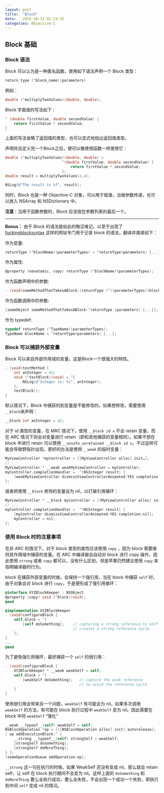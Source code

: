 ```yaml
---
layout: post
title:  "Block"
date:   2015-10-31 01:23:32
categories: Objective-C
---
```


## Block 基础

### Block 语法

Block 可以认为是一种匿名函数，使用如下语法声明一个 Block 类型：

```objectivec
return_type (^block_name)(parameters)
```

例如：

```objectivec
double (^multiplyTwoValues)(double, double);
```

Block 字面值的写法如下：

```objectivec
^ (double firstValue, double secondValue) {
    return firstValue * secondValue;
}
```

上面的写法省略了返回值的类型，也可以显式地指出返回值类型。

声明并且定义完一个Block之后，便可以像使用函数一样使用它：

```objectivec
double (^multiplyTwoValues)(double, double) =
                          ^(double firstValue, double secondValue) {
                              return firstValue * secondValue;
                          };
double result = multiplyTwoValues(2,4);

NSLog(@"The result is %f", result);
```

同时，Block 也是一种 Objective-C 对象，可以用于赋值，当做参数传递，也可以放入 NSArray 和 NSDictionary 中。

**注意**：当用于函数参数时，Block 应该放在参数列表的最后一个。

---


**Bonus：** 由于 Block 的语法是如此的晦涩难记，以至于出现了 [fuckingblocksyntax](http://fuckingblocksyntax.com/) 这样的网站专门用于记录 block 的语法，翻译并摘录如下：

作为变量:

```objectivec
returnType (^blockName)(parameterTypes) = ^returnType(parameters) {...};
```

作为属性:

```objectivec
@property (nonatomic, copy) returnType (^blockName)(parameterTypes);
```

作为函数声明中的参数:

```objective-c
- (void)someMethodThatTakesABlock:(returnType (^)(parameterTypes))blockName;
```

作为函数调用中的参数:

```objectivec
[someObject someMethodThatTakesABlock:^returnType (parameters) {...}];
```

作为 typedef:

```objectivec
typedef returnType (^TypeName)(parameterTypes);
TypeName blockName = ^returnType(parameters) {...};
```

### Block 可以捕获外部变量

Block 可以来自外部作用域的变量，这是Block一个很强大的特性。

```objectivec
- (void)testMethod {
    int anInteger = 42;
    void (^testBlock)(void) = ^{
        NSLog(@"Integer is: %i", anInteger);
    };
    testBlock();
}
```


默认情况下，Block 中捕获的到变量是不能修改的，如果想修改，需要使用`__block`来声明：

```objectivec
__block int anInteger = 42;
```

对于 id 类型的变量，在 MRC 情况下，使用 `__block id x` 不会 retain 变量，而在 ARC 情况下则会对变量进行 retain（即和其他捕获的变量相同）。如果不想在 block 中进行 retain 可以使用
`__unsafe_unretained __block id x`，不过这样可能会导致野指针出现。更好的办法是使用 `__weak` 的临时变量：

```objectivec
MyViewController *myController = [[MyViewController alloc] init…];
// ...
MyViewController * __weak weakMyViewController = myController;
myController.completionHandler =  ^(NSInteger result) {
    [weakMyViewController dismissViewControllerAnimated:YES completion:nil];
};
```

或者把使用 `__block` 修饰的变量设为 nil，以打破引用循环：

```objectivec
MyViewController * __block myController = [[MyViewController alloc] init…];
// ...
myController.completionHandler =  ^(NSInteger result) {
    [myController dismissViewControllerAnimated:YES completion:nil];
    myController = nil;
};
```

### 使用 Block 时的注意事项

在非 ARC 的情况下，对于 block 类型的属性应该使用 `copy` ，因为 block 需要维持其作用域中捕获的变量。在 ARC 中编译器会自动对 block 进行 copy 操作，因此使用 `strong` 或者 `copy` 都可以，没有什么区别，但是苹果仍然建议使用 `copy` 来指明编译器的行为。

block 在捕获外部变量的时候，会保持一个强引用，当在 block 中捕获 `self` 时，由于对象会对 block 进行 `copy`，于是便形成了强引用循环：

```objectivec
@interface XYZBlockKeeper : NSObject
@property (copy) void (^block)(void);
@end
```

```objectivec
@implementation XYZBlockKeeper
- (void)configureBlock {
    self.block = ^{
        [self doSomething];    // capturing a strong reference to self
                               // creates a strong reference cycle
    };
}
...
@end
```

为了避免强引用循环，最好捕获一个 `self` 的弱引用：

```objectivec
- (void)configureBlock {
    XYZBlockKeeper * __weak weakSelf = self;
    self.block = ^{
        [weakSelf doSomething];   // capture the weak reference
                                  // to avoid the reference cycle
    }
}
```

使用弱引用会带来另一个问题，`weakSelf` 有可能会为 nil，如果多次调用 `weakSelf` 的方法，有可能在 block 执行过程中 `weakSelf` 变为 nil。因此需要在 block 中将 `weakSelf` “强化“

```objectivec
__weak __typeof__(self) weakSelf = self;
NSBlockOperation *op = [[[NSBlockOperation alloc] init] autorelease];
[ op addExecutionBlock:^ {
    __strong __typeof__(self) strongSelf = weakSelf;
    [strongSelf doSomething];
    [strongSelf doMoreThing];
} ];
[someOperationQueue addOperation:op];
```

`__strong` 这一句在执行的时候，如果 WeakSelf 还没有变成 nil，那么就会 retain self，让 self 在 block 执行期间不会变为 nil。这样上面的 `doSomething` 和 `doMoreThing` 要么全执行成功，要么全失败，不会出现一个成功一个失败，即执行到中间 `self` 变成 nil 的情况。


